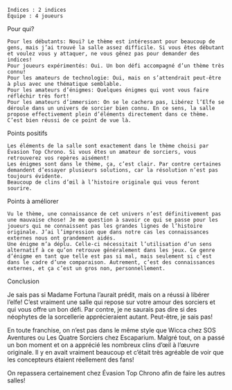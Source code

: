 
    Indices : 2 indices
    Équipe : 4 joueurs

Pour qui?

    Pour les débutants: Noui? Le thème est intéressant pour beaucoup de gens, mais j’ai trouvé la salle assez difficile. Si vous êtes débutant et voulez vous y attaquer, ne vous gênez pas pour demander des indices!
    Pour joueurs expérimentés: Oui. Un bon défi accompagné d’un thème très connu!
    Pour les amateurs de technologie: Oui, mais on s’attendrait peut-être à plus avec une thématique semblable.
    Pour les amateurs d’énigmes: Quelques énigmes qui vont vous faire réfléchir très fort!
    Pour les amateurs d’immersion: On se le cachera pas, Libérez l’Elfe se déroule dans un univers de sorcier bien connu. En ce sens, la salle propose effectivement plein d’éléments directement dans ce thème. C’est bien réussi de ce point de vue là.

 Points positifs

    Les éléments de la salle sont exactement dans le thème choisi par Évasion Top Chrono. Si vous êtes un amateur de sorciers, vous retrouverez vos repères aisément!
    Les énigmes sont dans le thème, ça, c’est clair. Par contre certaines demandent d’essayer plusieurs solutions, car la résolution n’est pas toujours évidente.
    Beaucoup de clins d’œil à l’histoire originale qui vous feront sourire.

Points à améliorer

    Vu le thème, une connaissance de cet univers n’est définitivement pas une mauvaise chose! Je me question à savoir ce qui se passe pour les joueurs qui ne connaissent pas les grandes lignes de l’histoire originale. J’ai l’impression que dans notre cas les connaissances externes nous ont grandement aidés.
    Une énigme m’a déplu. Celle-ci nécessitait l’utilisation d’un sens alternatif à ce qu’on retrouve généralement dans les jeux. Ce genre d’énigme en tant que telle est pas si mal, mais seulement si c’est dans le cadre d’une comparaison. Autrement, c’est des connaissances externes, et ça c’est un gros non, personnellement.

Conclusion

Je sais pas si Madame Fortuna l’aurait prédit, mais on a réussi à libérer l’elfe! C’est vraiment une salle qui repose sur votre amour des sorciers et qui vous offre un bon défi. Par contre, je ne saurais pas dire si des néophytes de la sorcellerie apprécieraient autant. Peut-être, je sais pas!

En toute franchise, on n’est pas dans le même style que Wicca chez SOS Aventures ou Les Quatre Sorciers chez Escaparium. Malgré tout, on a passé un bon moment et on a apprécié les nombreux clins d’œil à l’œuvre originale. Il y en avait vraiment beaucoup et c’était très agréable de voir que les concepteurs étaient réellement des fans!

On repassera certainement chez Évasion Top Chrono afin de faire les autres salles!
